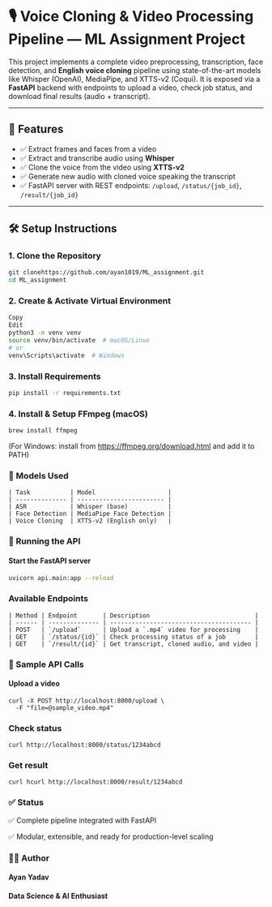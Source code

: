 
# 🎙️ Voice Cloning & Video Processing Pipeline — ML Assignment Project

This project implements a complete video preprocessing, transcription, face detection, and **English voice cloning** pipeline using state-of-the-art models like Whisper (OpenAI), MediaPipe, and XTTS-v2 (Coqui). It is exposed via a **FastAPI** backend with endpoints to upload a video, check job status, and download final results (audio + transcript).

---

## 📌 Features

- ✅ Extract frames and faces from a video
- ✅ Extract and transcribe audio using **Whisper**
- ✅ Clone the voice from the video using **XTTS-v2**
- ✅ Generate new audio with cloned voice speaking the transcript
- ✅ FastAPI server with REST endpoints: `/upload`, `/status/{job_id}`, `/result/{job_id}`

---

## 🛠️ Setup Instructions

### 1. Clone the Repository

```bash
git clonehttps://github.com/ayan1019/ML_assignment.git
cd ML_assignment
```

### 2. Create & Activate Virtual Environment

```bash
Copy
Edit
python3 -m venv venv
source venv/bin/activate  # macOS/Linux
# or
venv\Scripts\activate  # Windows
```

### 3. Install Requirements

```bash
pip install -r requirements.txt
```

### 4. Install & Setup FFmpeg (macOS)

```bash
brew install ffmpeg

```
(For Windows: install from https://ffmpeg.org/download.html and add it to PATH)


### 🤖 Models Used

```
| Task           | Model                    |
| -------------- | ------------------------ |
| ASR            | Whisper (base)           |
| Face Detection | MediaPipe Face Detection |
| Voice Cloning  | XTTS-v2 (English only)   |

```

### 🚀 Running the API
#### Start the FastAPI server
```bash
uvicorn api.main:app --reload

```

### Available Endpoints
```
| Method | Endpoint       | Description                             |
| ------ | -------------- | --------------------------------------- |
| POST   | `/upload`      | Upload a `.mp4` video for processing    |
| GET    | `/status/{id}` | Check processing status of a job        |
| GET    | `/result/{id}` | Get transcript, cloned audio, and video |
```

### 📄 Sample API Calls
#### Upload a video
```
curl -X POST http://localhost:8000/upload \
  -F "file=@sample_video.mp4"
```

### Check status
```
curl http://localhost:8000/status/1234abcd

```

### Get result
```
curl hcurl http://localhost:8000/result/1234abcd

```

### ✅ Status
✅ Complete pipeline integrated with FastAPI

✅ Modular, extensible, and ready for production-level scaling

### 👨‍💻 Author
#### Ayan Yadav
#### Data Science & AI Enthusiast


